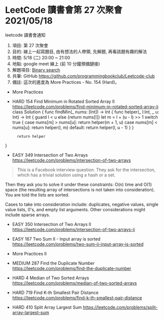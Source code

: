 # LeetCode 讀書會第 27 次聚會 2021/05/18

  leetcode 讀書會通知
 1. 項目: 第 27 次聚會
 2. 目的: 線上一起寫題目, 由有想法的人帶領, 先解題, 再看該題有趣的解法
 3. 時間: 5/18 (二) 20:00 ~ 21:00
 4. 地點: google meet 線上 (前 10 分鐘預備鏈接)
 5. 解題項目:  [Binary search](https://leetcode.com/explore/learn/card/binary-search)
 6. 共筆: GitHub https://github.com/programmingbookclub/Leetcode-club
 7. 備註: 這次的進度為 More Practices - No. 154 (Hard)。

* More Practices

* HARD	 154	 Find Minimum in Rotated Sorted Array II	 https://leetcode.com/problems/find-minimum-in-rotated-sorted-array-ii
class Solution {
  func findMin(_ nums: [Int]) -> Int {
        func helper(_ l:Int, _ u: Int) -> Int {
            guard l < u else {return nums[l]}
            let m = l + (u - l) >> 1 
            switch true {
                case nums[m] > nums[u]:
                    return helper(m + 1, u)
                case nums[m] < nums[u]:
                    return helper(l, m)
                default: 
                    return helper(l, u - 1)
            }
        }
        
        return helper
}

* EASY	 349	 Intersection of Two Arrays	 https://leetcode.com/problems/intersection-of-two-arrays

> This is a Facebook interview question.
They ask for the intersection, which has a trivial solution using a hash or a set.

Then they ask you to solve it under these constraints:
O(n) time and O(1) space (the resulting array of intersections is not taken into consideration).
You are told the lists are sorted.

Cases to take into consideration include:
duplicates, negative values, single value lists, 0's, and empty list arguments.
Other considerations might include
sparse arrays.

* EASY	 350	 Intersection of Two Arrays II	 https://leetcode.com/problems/intersection-of-two-arrays-ii

* EASY	 167	 Two Sum II - Input array is sorted	 https://leetcode.com/problems/two-sum-ii-input-array-is-sorted

* More Practices II

* MEDIUM	 287	 Find the Duplicate Number	 https://leetcode.com/problems/find-the-duplicate-number

* HARD	 4	 Median of Two Sorted Arrays	 https://leetcode.com/problems/median-of-two-sorted-arrays

* HARD	 719	 Find K-th Smallest Pair Distance	 https://leetcode.com/problems/find-k-th-smallest-pair-distance 

* HARD	 410	 Split Array Largest Sum	 https://leetcode.com/problems/split-array-largest-sum
